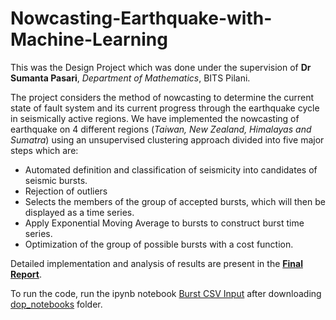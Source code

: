 # Nowcasting-Earthquake-with-Machine-Learning

This was the Design Project which was done under the supervision of **Dr Sumanta Pasari**, *Department of Mathematics*, BITS Pilani.

The project considers the method of nowcasting to determine the current state of fault system and its current progress through the earthquake cycle in seismically active regions. We have implemented the nowcasting of earthquake on 4 different regions (*Taiwan, New Zealand, Himalayas and Sumatra*) using an unsupervised clustering approach divided into five major steps which are:
- Automated definition and classification of seismicity into candidates of seismic bursts.
- Rejection of outliers
- Selects the members of the group of accepted bursts, which will then be displayed as a time series.
- Apply Exponential Moving Average to bursts to construct burst time series.
- Optimization of the group of possible bursts with a cost function.

Detailed implementation and analysis of results are present in the [**Final Report**](https://github.com/thelords1007/Nowcasting-Earthquake-with-Machine-Learning/blob/main/FINAL%20REPORT.pdf). 

To run the code, run the ipynb notebook [Burst CSV Input](https://github.com/thelords1007/Nowcasting-Earthquake-with-Machine-Learning/blob/main/Burst_CSV_Input.ipynb) after downloading [dop_notebooks](https://github.com/thelords1007/Nowcasting-Earthquake-with-Machine-Learning/tree/main/dop_notebooks) folder.
